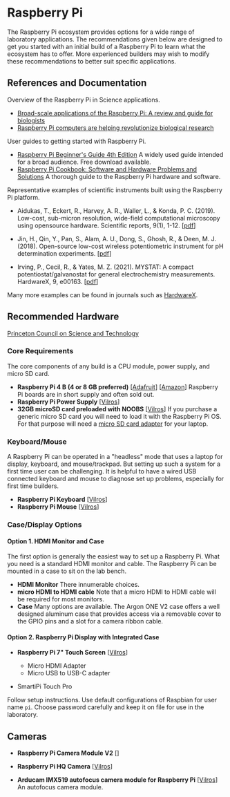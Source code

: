 # Raspberry Pi

The Raspberry Pi ecosystem provides options for a wide range of laboratory applications. The recommendations given below are designed to get you started with an initial build of a Raspberry Pi to learn what the ecosystem has to offer. More experienced builders may wish to modify these recommendations to better suit specific applications.

## References and Documentation

Overview of the Raspberry Pi in Science applications.

* [Broad-scale applications of the Raspberry Pi: A review and guide for biologists](https://besjournals.onlinelibrary.wiley.com/doi/10.1111/2041-210X.13652)
* [Raspberry Pi computers are helping revolutionize biological research](https://www.britishecologicalsociety.org/raspberry-pi-computers-are-helping-revolutionize-biological-research/)

User guides to getting started with Raspberry Pi.

* [Raspberry Pi Beginner's Guide 4th Edition](https://magpi.raspberrypi.com/books/beginners-guide-4th-ed) A widely used guide intended for a broad audience. Free download available.
* [Raspberry Pi Cookbook: Software and Hardware Problems and Solutions](https://www.amazon.com/Raspberry-Pi-Cookbook-Software-Solutions/dp/1492043222/ref=asc_df_1492043222) A thorough guide to the Raspberry Pi hardware and software.

Representative examples of scientific instruments built using the Raspberry Pi platform. 

* Aidukas, T., Eckert, R., Harvey, A. R., Waller, L., & Konda, P. C. (2019). Low-cost, sub-micron resolution, wide-field computational microscopy using opensource hardware. Scientific reports, 9(1), 1-12. [[pdf](https://www.nature.com/articles/s41598-019-43845-9)]

* Jin, H., Qin, Y., Pan, S., Alam, A. U., Dong, S., Ghosh, R., & Deen, M. J. (2018). Open-source low-cost wireless potentiometric instrument for pH determination experiments. [[pdf](https://pubs.acs.org/doi/pdf/10.1021/acs.jchemed.7b00479)]

* Irving, P., Cecil, R., & Yates, M. Z. (2021). MYSTAT: A compact potentiostat/galvanostat for general electrochemistry measurements. HardwareX, 9, e00163. [[pdf](https://www.sciencedirect.com/science/article/pii/S2468067220300729)]

Many more examples can be found in journals such as [HardwareX](https://www.sciencedirect.com/journal/hardwarex).

## Recommended Hardware

[Princeton Council on Science and Technology](https://cst.princeton.edu/studiolab/equipment/raspberry-pi-kits)

### Core Requirements

The core components of any build is a CPU module, power supply, and micro SD card.

* **Raspberry Pi 4 B (4 or 8 GB preferred)** [[Adafruit](https://www.adafruit.com/product/4564)] [[Amazon](https://www.amazon.com/Raspberry-Model-2019-Quad-Bluetooth/dp/B07TC2BK1X/)] Raspberry Pi boards are in short supply and often sold out.
* **Raspberry Pi Power Supply** [[Vilros](https://vilros.com/products/official-raspberry-pi-foundation-power-supply-for-raspberry-pi-4-us-white-ul)]
* **32GB microSD card preloaded with NOOBS** [[Vilros](https://vilros.com/collections/raspberry-pi-accessories/products/samsung-32-gb-evo-plus-class-10-micro-sd-card-preloaded-with-noobs-micro-sd-usb-adapter)] If you purchase a generic micro SD card you will need to load it with the Raspberry Pi OS. For that purpose will need a [micro SD card adapter](https://www.amazon.com/Technology-Supports-MicroSDXC-MicroSDHC-Midnight/dp/B07YGXR8N3/) for your laptop. 

### Keyboard/Mouse

A Raspberry Pi can be operated in a "headless" mode that uses a laptop for display, keyboard, and mouse/trackpad. But setting up such a system for a first time user can be challenging. It is helpful to have a wired USB connected keyboard and mouse to diagnose set up problems, especially for first time builders.

* **Raspberry Pi Keyboard** [[Vilros](https://vilros.com/products/raspberry-pi-keyboard-and-hub)]
* **Raspberry Pi Mouse** [[Vilros](https://vilros.com/products/official-raspberry-pi-mouse-red-white?variant=26341130666084)]


### Case/Display Options

#### Option 1. HDMI Monitor and Case

The first option is generally the easiest way to set up a Raspberry Pi. What you need is a standard HDMI monitor and cable. The Raspberry Pi can be mounted in a case to sit on the lab bench.

* **HDMI Monitor** There innumerable choices. 
* **micro HDMI to HDMI cable** Note that a micro HDMI to HDMI cable will be required for most monitors.
* **Case** Many options are available. The Argon ONE V2 case offers a well designed aluminum case that provides access via a removable cover to the GPIO pins and a slot for a camera ribbon cable.

#### Option 2. Raspberry Pi Display with Integrated Case
  
* **Raspberry Pi 7" Touch Screen** [[Vilros](https://vilros.com/collections/raspberry-pi-accessories/products/raspberry-pi-7-touchscreen-lcd-display)]
    * Micro HDMI Adapter
    * Micro USB to USB-C adapter
    
* SmartiPi Touch Pro

Follow setup instructions. Use default configurations of Raspbian for user name `pi`. Choose password carefully and keep it on file for use in the laboratory.

## Cameras

* **Raspberry Pi Camera Module V2** [[]()]

* **Raspberry Pi HQ Camera** [[Vilros](https://vilros.com/products/official-raspberry-pi-4-hq-camera)]

* **Arducam IMX519 autofocus camera module for Raspberry Pi** [[Vilros](https://vilros.com/products/arducam-imx519-autofocus-camera-module-for-raspberry-pi?_pos=9&_sid=fe3e9a499&_ss=r)] An autofocus camera module.